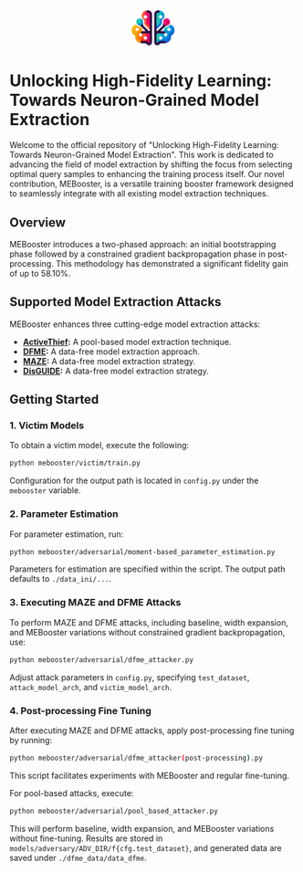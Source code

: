 <p align="center">
  <img src="mebooster.png" width="80" alt="Logo">
</p>

# **Unlocking High-Fidelity Learning: Towards Neuron-Grained Model Extraction**

Welcome to the official repository of "Unlocking High-Fidelity Learning: Towards Neuron-Grained Model Extraction". This work is dedicated to advancing the field of model extraction by shifting the focus from selecting optimal query samples to enhancing the training process itself. Our novel contribution, MEBooster, is a versatile training booster framework designed to seamlessly integrate with all existing model extraction techniques.

## **Overview**

MEBooster introduces a two-phased approach: an initial bootstrapping phase followed by a constrained gradient backpropagation phase in post-processing. This methodology has demonstrated a significant fidelity gain of up to 58.10%.

## **Supported Model Extraction Attacks**

MEBooster enhances three cutting-edge model extraction attacks:

- **[ActiveThief](https://github.com/gopalaniyengar/activethief):** A pool-based model extraction technique.
- **[DFME](https://github.com/cake-lab/datafree-model-extraction):** A data-free model extraction approach.
- **[MAZE](https://github.com/sanjaykariyappa/MAZE):** A data-free model extraction strategy.
- **[DisGUIDE](https://github.com/lin-tan/disguide):** A data-free model extraction strategy.
## **Getting Started**

### 1. Victim Models

To obtain a victim model, execute the following:

```bash
python mebooster/victim/train.py
```

Configuration for the output path is located in `config.py` under the `mebooster` variable.

### 2. Parameter Estimation

For parameter estimation, run:

```bash
python mebooster/adversarial/moment-based_parameter_estimation.py
```

Parameters for estimation are specified within the script. The output path defaults to `./data_ini/...`.

### 3. Executing MAZE and DFME Attacks

To perform MAZE and DFME attacks, including baseline, width expansion, and MEBooster variations without constrained gradient backpropagation, use:

```bash
python mebooster/adversarial/dfme_attacker.py
```

Adjust attack parameters in `config.py`, specifying `test_dataset`, `attack_model_arch`, and `victim_model_arch`.

### 4. Post-processing Fine Tuning

After executing MAZE and DFME attacks, apply post-processing fine tuning by running:

```bash
python mebooster/adversarial/dfme_attacker(post-processing).py
```

This script facilitates experiments with MEBooster and regular fine-tuning.

For pool-based attacks, execute:

```bash
python mebooster/adversarial/pool_based_attacker.py
```

This will perform baseline, width expansion, and MEBooster variations without fine-tuning. Results are stored in `models/adversary/ADV_DIR/f{cfg.test_dataset}`, and generated data are saved under `./dfme_data/data_dfme`.

